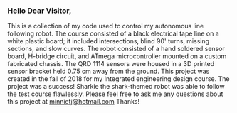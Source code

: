 ### Hello Dear Visitor,

This is a collection of my code used to control my autonomous line following robot.
The course consisted of a black electrical tape line on a white plastic board; it included 
intersections, blind 90' turns, missing sections, and slow curves. 
The robot consisted of a hand soldered sensor board, H-bridge circuit, and ATmega microcontroller mounted on a custom fabricated chassis. 
The QRD 1114 sensors were housed in a 3D printed sensor bracket held 0.75 cm away from the ground. 
This project was created in the fall of 2018 for my Integrated engineering design course. 
The project was a success! Sharkie the shark-themed robot was able to follow the test course flawlessly. 
Please feel free to ask me any questions about this project at minnietj@hotmail.com 
Thanks!
